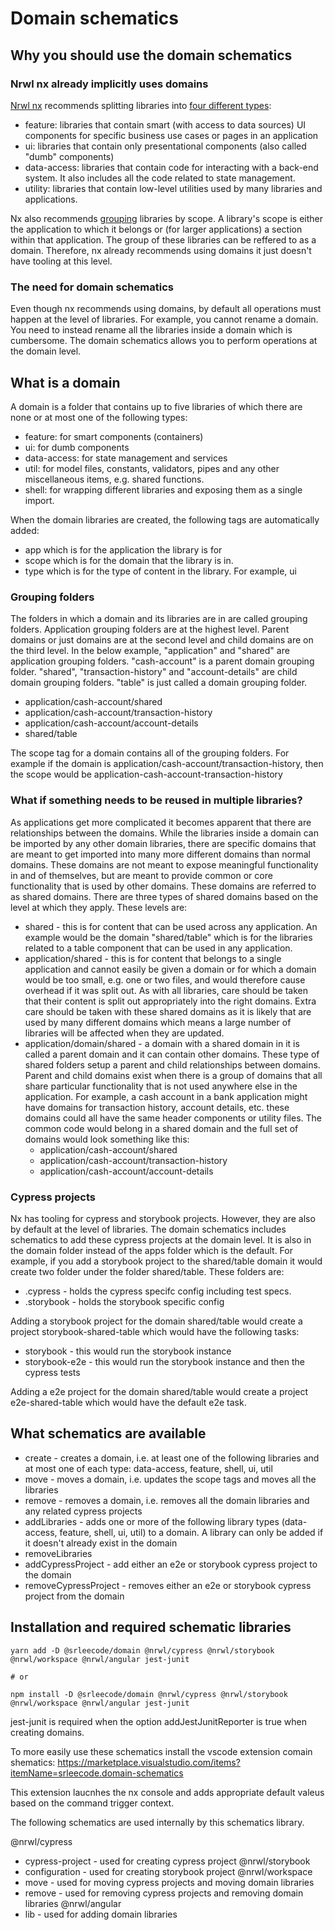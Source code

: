 # Domain schematics

## Why you should use the domain schematics

### Nrwl nx already implicitly uses domains

[Nrwl nx](https://github.com/nrwl/nx) recommends splitting libraries into [four different types](https://nx.dev/latest/angular/workspace/structure/library-types):
 - feature: libraries that contain smart (with access to data sources) UI components for specific business use cases or pages in an application
 - ui: libraries that contain only presentational components (also called "dumb" components)
 - data-access: libraries that contain code for interacting with a back-end system. It also includes all the code related to state management.
 - utility: libraries that contain low-level utilities used by many libraries and applications.

Nx also recommends [grouping](https://nx.dev/latest/angular/workspace/structure/grouping-libraries) libraries by scope. A library's scope is either the application to which it belongs or (for larger applications) a section within that application. The group of these libraries can be reffered to as a domain. Therefore, nx already recommends using domains it just doesn't have tooling at this level.

### The need for domain schematics

Even though nx recommends using domains, by default all operations must happen at the level of libraries. For example, you cannot rename a domain. You need to instead rename all the libraries inside a domain which is cumbersome. The domain schematics allows you to perform operations at the domain level. 

## What is a domain

A domain is a folder that contains up to five libraries of which there are none or at most one of the following types:
 - feature: for smart components (containers)
 - ui: for dumb components
 - data-access: for state management and services
 - util: for model files, constants, validators, pipes and any other miscellaneous items, e.g. shared functions.
 - shell: for wrapping different libraries and exposing them as a single import.

When the domain libraries are created, the following tags are automatically added:
 - app which is for the application the library is for
 - scope which is for the domain that the library is in. 
 - type which is for the type of content in the library. For example, ui

### Grouping folders 

The folders in which a domain and its libraries are in are called grouping folders. Application grouping folders are at the highest level. Parent domains or just domains are at the second level and child domains are on the third level. In the below example, "application" and "shared" are application grouping folders. "cash-account" is a parent domain grouping folder. "shared", "transaction-history" and "account-details" are child domain grouping folders. "table" is just called a domain grouping folder.

   - application/cash-account/shared
   - application/cash-account/transaction-history
   - application/cash-account/account-details
   - shared/table

The scope tag for a domain contains all of the grouping folders. For example if the domain is application/cash-account/transaction-history, then the scope would be application-cash-account-transaction-history

### What if something needs to be reused in multiple libraries?

As applications get more complicated it becomes apparent that there are relationships between the domains. While the libraries inside a domain can be imported by any other domain libraries, there are specific domains that are meant to get imported into many more different domains than normal domains. These domains are not meant to expose meaningful functionality in and of themselves, but are meant to provide common or core functionality that is used by other domains. These domains are referred to as shared domains. There are three types of shared domains based on the level at which they apply. These levels are:
  - shared - this is for content that can be used across any application. An example would be the domain "shared/table" which is for the libraries related to a table component that can be used in any application.
  - application/shared - this is for content that belongs to a single application and cannot easily be given a domain or for which a domain would be too small, e.g. one or two files, and would therefore cause overhead if it was split out. As with all libraries, care should be taken that their content is split out appropriately into the right domains. Extra care should be taken with these shared domains as it is likely that are used by many different domains which means a large number of libraries will be affected when they are updated.
  - application/domain/shared - a domain with a shared domain in it is called a parent domain and it can contain other domains. These type of shared folders setup a parent and child relationships between domains. Parent and child domains exist when there is a group of domains that all share particular functionality that is not used anywhere else in the application. For example, a cash account in a bank application might have domains for transaction history, account details, etc. these domains could all have the same header components or utility files. The common code would belong in a shared domain and the full set of domains would look something like this:
      - application/cash-account/shared
      - application/cash-account/transaction-history
      - application/cash-account/account-details

### Cypress projects

Nx has tooling for cypress and storybook projects. However, they are also by default at the level of libraries. The domain schematics includes schematics to add these cypress projects at the domain level. It is also in the domain folder instead of the apps folder which is the default. For example, if you add a storybook project to the shared/table domain it would create two folder under the folder shared/table. These folders are:
 - .cypress - holds the cypress specifc config including test specs.
 - .storybook - holds the storybook specific config

Adding a storybook project for the domain shared/table would create a project storybook-shared-table which would have the following tasks:
 - storybook -  this would run the storybook instance
 - storybook-e2e - this would run the storybook instance and then the cypress tests

Adding a e2e project for the domain shared/table would create a project e2e-shared-table which would have the default e2e task.

## What schematics are available

 - create - creates a domain, i.e. at least one of the following libraries and at most one of each type: data-access, feature, shell, ui, util
 - move - moves a domain, i.e. updates the scope tags and moves all the libraries
 - remove - removes a domain, i.e. removes all the domain libraries and any related cypress projects
 - addLibraries - adds one or more of the following library types (data-access, feature, shell, ui, util) to a domain. A library can only be added if it doesn't already exist in the domain
 - removeLibraries
 - addCypressProject - add either an e2e or storybook cypress project to the domain
 - removeCypressProject - removes either an e2e or storybook cypress project from the domain

## Installation and required schematic libraries

```
yarn add -D @srleecode/domain @nrwl/cypress @nrwl/storybook @nrwl/workspace @nrwl/angular jest-junit

# or 
 
npm install -D @srleecode/domain @nrwl/cypress @nrwl/storybook @nrwl/workspace @nrwl/angular jest-junit
```

jest-junit is required when the option addJestJunitReporter is true when creating domains.

To more easily use these schematics install the vscode extension comain shematics: https://marketplace.visualstudio.com/items?itemName=srleecode.domain-schematics

This extension laucnhes the nx console and adds appropriate default valeus based on the command trigger context.

The following schematics are used internally by this schematics library.

@nrwl/cypress 
 - cypress-project - used for creating cypress project
@nrwl/storybook 
 - configuration - used for creating storybook project
@nrwl/workspace 
 - move - used for moving cypress projects and moving domain libraries
 - remove - used for removing cypress projects and removing domain libraries
@nrwl/angular
 - lib - used for adding domain libraries
